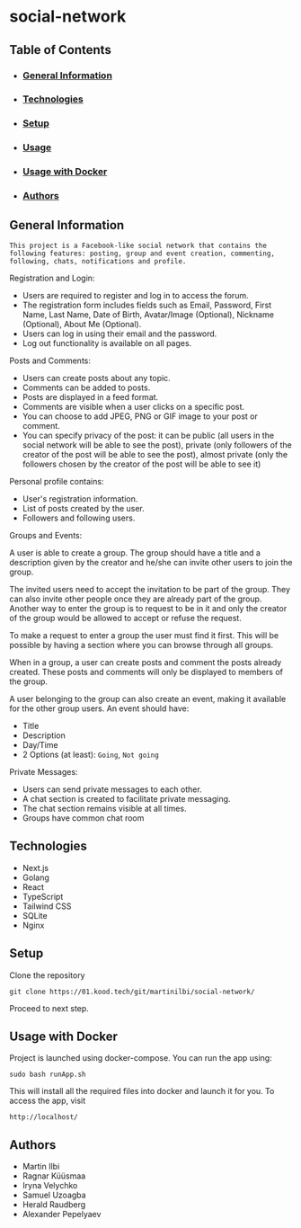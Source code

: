 # social-network

## Table of Contents
- ### [General Information](#general-information)
- ### [Technologies](#technologies)
- ### [Setup](#setup)
- ### [Usage](#usage)
- ### [Usage with Docker](#usage-with-docker)
- ### [Authors](#authors)

## General Information
    This project is a Facebook-like social network that contains the following features: posting, group and event creation, commenting, following, chats, notifications and profile.

Registration and Login:

- Users are required to register and log in to access the forum.
- The registration form includes fields such as Email, Password, First Name, Last Name, Date of Birth, Avatar/Image (Optional), Nickname (Optional), About Me (Optional).
- Users can log in using their email and the password.
- Log out functionality is available on all pages.

Posts and Comments:

- Users can create posts about any topic.
- Comments can be added to posts.
- Posts are displayed in a feed format.
- Comments are visible when a user clicks on a specific post.
- You can choose to add JPEG, PNG or GIF image to your post or comment.
- You can specify privacy of the post: it can be public (all users in the social network will be able to see the post), private (only followers of the creator of the post will be able to see the post), almost private (only the followers chosen by the creator of the post will be able to see it)

Personal profile contains:

- User's registration information.
- List of posts created by the user.
- Followers and following users. 

Groups and Events:

A user is able to create a group. The group should have a title and a description given by the creator and he/she can invite other users to join the group.

The invited users need to accept the invitation to be part of the group. They can also invite other people once they are already part of the group. Another way to enter the group is to request to be in it and only the creator of the group would be allowed to accept or refuse the request.

To make a request to enter a group the user must find it first. This will be possible by having a section where you can browse through all groups.

When in a group, a user can create posts and comment the posts already created. These posts and comments will only be displayed to members of the group.

A user belonging to the group can also create an event, making it available for the other group users. An event should have:
- Title
- Description
- Day/Time
- 2 Options (at least): `Going`, `Not going`

Private Messages:

- Users can send private messages to each other.
- A chat section is created to facilitate private messaging.
- The chat section remains visible at all times.
- Groups have common chat room

## Technologies
- Next.js
- Golang
- React
- TypeScript
- Tailwind CSS
- SQLite
- Nginx

## Setup
Clone the repository
```
git clone https://01.kood.tech/git/martinilbi/social-network/
```
Proceed to next step.

## Usage with Docker
Project is launched using docker-compose. You can run the app using:
```
sudo bash runApp.sh
```
This will install all the required files into docker and launch it for you. 
To access the app, visit 
```
http://localhost/
```

## Authors
- Martin Ilbi
- Ragnar Küüsmaa
- Iryna Velychko
- Samuel Uzoagba
- Herald Raudberg
- Alexander Pepelyaev
